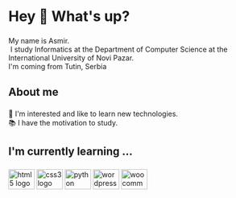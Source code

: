 <h1 align="left">Hey 👋 What's up?</h1>

###

<p align="left">My name is Asmir.<br> I study Informatics at the Department of Computer Science at the International University of Novi Pazar.<br>I'm coming from Tutin, Serbia</p>

###

<h2 align="left">About me</h2>

###

<p align="left">🎯 I'm interested and like to learn new technologies.<br>📚 I have the motivation to study.</p>

###

<h2 align="left">I'm currently learning ...</h2>

###

<div align="left">
  <img src="https://cdn.jsdelivr.net/gh/devicons/devicon/icons/html5/html5-original.svg" height="40" width="52" alt="html5 logo"  />
  <img src="https://cdn.jsdelivr.net/gh/devicons/devicon/icons/css3/css3-original.svg" height="40" width="52" alt="css3 logo"  />
  <img src="https://cdn.jsdelivr.net/gh/devicons/devicon/icons/python/python-original.svg" height="40" width="52" alt="python logo"  />
  <img src="https://cdn.jsdelivr.net/gh/devicons/devicon/icons/wordpress/wordpress-original.svg" height="40" width="52" alt="wordpress logo"  />
  <img src="https://cdn.jsdelivr.net/gh/devicons/devicon/icons/woocommerce/woocommerce-original.svg" height="40" width="52" alt="woocommerce logo"  />
</div>

###
